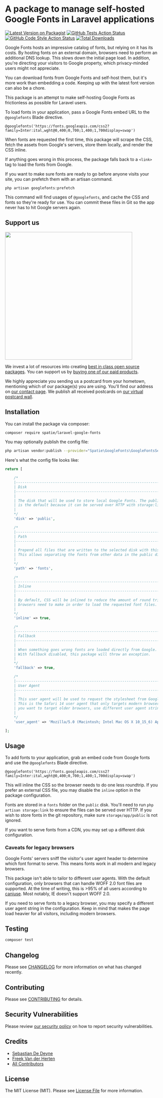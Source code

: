 # A package to manage self-hosted Google Fonts in Laravel applications

[![Latest Version on Packagist](https://img.shields.io/packagist/v/spatie/laravel-google-fonts.svg?style=flat-square)](https://packagist.org/packages/spatie/laravel-google-fonts)
[![GitHub Tests Action Status](https://img.shields.io/github/workflow/status/spatie/laravel-google-fonts/run-tests?label=tests)](https://github.com/spatie/laravel-google-fonts/actions?query=workflow%3Arun-tests+branch%3Amaster)
[![GitHub Code Style Action Status](https://img.shields.io/github/workflow/status/spatie/laravel-google-fonts/Check%20&%20fix%20styling?label=code%20style)](https://github.com/spatie/laravel-google-fonts/actions?query=workflow%3A"Check+%26+fix+styling"+branch%3Amaster)
[![Total Downloads](https://img.shields.io/packagist/dt/spatie/laravel-google-fonts.svg?style=flat-square)](https://packagist.org/packages/spatie/laravel-google-fonts)

Google Fonts hosts an impressive catalog of fonts, but relying on it has its costs. By hosting fonts on an external domain, browsers need to perform an additional DNS lookup. This slows down the initial page load. In addition, you're directing your visitors to Google property, which privacy-minded users might not appreciate.

You can download fonts from Google Fonts and self-host them, but it's more work than embedding a code. Keeping up with the latest font version can also be a chore.

This package is an attempt to make self-hosting Google Fonts as frictionless as possible for Laravel users.

To load fonts in your application, pass a Google Fonts embed URL to the `@googlefonts` Blade directive.

```blade
@googlefonts('https://fonts.googleapis.com/css2?family=Inter:ital,wght@0,400;0,700;1,400;1,700display=swap')
```

When fonts are requested the first time, this package will scrape the CSS, fetch the assets from Google's servers, store them locally, and render the CSS inline.

If anything goes wrong in this process, the package falls back to a `<link>` tag to load the fonts from Google.

If you want to make sure fonts are ready to go before anyone visits your site, you can prefetch them with an artisan command.

```
php artisan googlefonts:prefetch
```

This command will find usages of `@googlefonts`, and cache the CSS and fonts so they're ready for use. You can commit these files in Git so the app never has to hit Google servers again.

## Support us

[<img src="https://github-ads.s3.eu-central-1.amazonaws.com/laravel-google-fonts.jpg?t=1" width="419px" />](https://spatie.be/github-ad-click/laravel-google-fonts)

We invest a lot of resources into creating [best in class open source packages](https://spatie.be/open-source). You can support us by [buying one of our paid products](https://spatie.be/open-source/support-us).

We highly appreciate you sending us a postcard from your hometown, mentioning which of our package(s) you are using. You'll find our address on [our contact page](https://spatie.be/about-us). We publish all received postcards on [our virtual postcard wall](https://spatie.be/open-source/postcards).

## Installation

You can install the package via composer:

```bash
composer require spatie/laravel-google-fonts
```

You may optionally publish the config file:

```bash
php artisan vendor:publish --provider="Spatie\GoogleFonts\GoogleFontsServiceProvider" --tag="laravel-google-fonts-config"
```

Here's what the config file looks like:

```php
return [

    /*
    |--------------------------------------------------------------------------
    | Disk
    |--------------------------------------------------------------------------
    |
    | The disk that will be used to store local Google Fonts. The public disk
    | is the default because it can be served over HTTP with storage:link.
    |
    */
    'disk' => 'public',

    /*
    |--------------------------------------------------------------------------
    | Path
    |--------------------------------------------------------------------------
    |
    | Prepend all files that are written to the selected disk with this path.
    | This allows separating the fonts from other data in the public disk.
    |
    */
    'path' => 'fonts',
    
    /*
    |--------------------------------------------------------------------------
    | Inline
    |--------------------------------------------------------------------------
    |
    | By default, CSS will be inlined to reduce the amount of round trips
    | browsers need to make in order to load the requested font files.
    |
    */
    'inline' => true,

    /*
    |--------------------------------------------------------------------------
    | Fallback
    |--------------------------------------------------------------------------
    |
    | When something goes wrong fonts are loaded directly from Google.
    | With fallback disabled, this package will throw an exception.
    |
    */
    'fallback' => true,

    /*
    |--------------------------------------------------------------------------
    | User Agent
    |--------------------------------------------------------------------------
    |
    | This user agent will be used to request the stylesheet from Google Fonts.
    | This is the Safari 14 user agent that only targets modern browsers. If
    | you want to target older browsers, use different user agent string.
    |
    */
    'user_agent' => 'Mozilla/5.0 (Macintosh; Intel Mac OS X 10_15_6) AppleWebKit/605.1.15 (KHTML, like Gecko) Version/14.0.3 Safari/605.1.15',

];
```

## Usage

To add fonts to your application, grab an embed code from Google fonts and use the `@googlefonts` Blade directive.

```blade
@googlefonts('https://fonts.googleapis.com/css2?family=Inter:ital,wght@0,400;0,700;1,400;1,700display=swap')
```

This will inline the CSS so the browser needs to do one less roundtrip. If you prefer an external CSS file, you may disable the `inline` option in the package configuration.

Fonts are stored in a `fonts` folder on the `public` disk. You'll need to run `php artisan storage:link` to ensure the files can be served over HTTP. If you wish to store fonts in the git repository, make sure `storage/app/public` is not ignored.

If you want to serve fonts from a CDN, you may set up a different disk configuration.

### Caveats for legacy browsers

Google Fonts' servers sniff the visitor's user agent header to determine which font format to serve. This means fonts work in all modern and legacy browsers.

This package isn't able to tailor to different user agents. With the default configuration, only browsers that can handle WOFF 2.0 font files are supported. At the time of writing, this is >95% of all users according to [caniuse](https://caniuse.com/woff2). Most notably, IE doesn't support WOFF 2.0.

If you need to serve fonts to a legacy browser, you may specify a different user agent string in the configuration. Keep in mind that makes the page load heavier for all visitors, including modern browsers.

## Testing

```bash
composer test
```

## Changelog

Please see [CHANGELOG](CHANGELOG.md) for more information on what has changed recently.

## Contributing

Please see [CONTRIBUTING](.github/CONTRIBUTING.md) for details.

## Security Vulnerabilities

Please review [our security policy](../../security/policy) on how to report security vulnerabilities.

## Credits

- [Sebastian De Deyne](https://github.com/sebastiandedeyne)
- [Freek Van der Herten](https://github.com/freekmurze)
- [All Contributors](../../contributors)

## License

The MIT License (MIT). Please see [License File](LICENSE.md) for more information.

